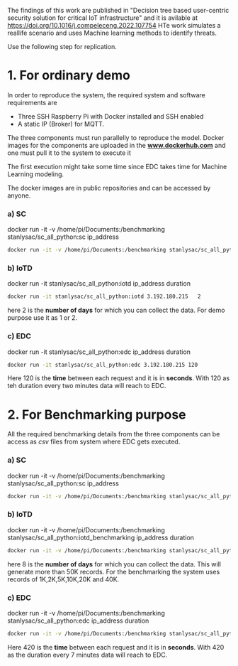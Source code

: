 The findings of this work are published in "Decision tree based user-centric security solution for critical IoT infrastructure" and it is avilable at https://doi.org/10.1016/j.compeleceng.2022.107754
HTe work simulates a reallife scenario and uses Machine learning methods to identify threats.

Use the following step for replication.
# 1. For ordinary demo 
In order to reproduce the system, the required system and software requirements are
* Three SSH Raspberry Pi with Docker installed and SSH enabled
* A static IP (Broker) for MQTT. 

The three components must run parallelly to reproduce the model. Docker images for the components are uploaded in the **www.dockerhub.com** and one must pull it to the system to execute it

The first execution might take some time since EDC takes time for Machine Learning modeling.

The docker images are in public repositories and can be accessed by anyone.

### a) SC
docker run -it -v /home/pi/Documents:/benchmarking stanlysac/sc_all_python:sc ip_address
```bash
docker run -it -v /home/pi/Documents:/benchmarking stanlysac/sc_all_python:sc 3.192.180.215
```

### b) IoTD

docker run -it stanlysac/sc_all_python:iotd ip_address duration
```bash
docker run -it stanlysac/sc_all_python:iotd 3.192.180.215   2
```
here 2 is the **number of days** for which you can collect the data. For demo purpose use it as 1 or 2.

### c) EDC

docker run -it stanlysac/sc_all_python:edc ip_address duration
```bash
docker run -it stanlysac/sc_all_python:edc 3.192.180.215 120
```
Here 120 is the **time** between each request and it is in **seconds**. With 120 as teh duration every two minutes data will reach to EDC.

# 2. For Benchmarking purpose
All the required benchmarking details from the three components can be access as *csv* files from system where EDC gets executed. 
### a) SC
docker run -it -v /home/pi/Documents:/benchmarking stanlysac/sc_all_python:sc ip_address
```bash
docker run -it -v /home/pi/Documents:/benchmarking stanlysac/sc_all_python:sc 3.192.180.215
```

### b) IoTD

docker run -it -v /home/pi/Documents:/benchmarking stanlysac/sc_all_python:iotd_benchmarking ip_address duration
```bash
docker run -it -v /home/pi/Documents:/benchmarking stanlysac/sc_all_python:iotd_benchmarking 3.192.180.215   8
```
here 8 is the **number of days** for which you can collect the data. This will generate more than 50K records.
For the benchmarking the system uses records of 1K,2K,5K,10K,20K and 40K.

### c) EDC

docker run -it -v /home/pi/Documents:/benchmarking stanlysac/sc_all_python:edc ip_address duration
```bash
docker run -it -v /home/pi/Documents:/benchmarking stanlysac/sc_all_python:edc 3.192.180.215   420
```
Here 420 is the **time** between each request and it is in **seconds**. With 420 as the duration every 7 minutes data will reach to EDC.
